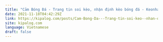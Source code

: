 ```yaml
---
title: "Cảm Bóng Đá - Trang tin soi kèo, nhận định kèo bóng đá - Keonhacai"
date: 2021-11-18T04:42:29Z
link: https://kipalog.com/posts/Cam-Bong-Da---Trang-tin-soi-keo--nhan-dinh-keo-bong-da---Keonhacai?utm_medium=RSS&utm_source=news.12bit.vn
site: kipalog.com
language: Vietnamese
draft: false
---
```

